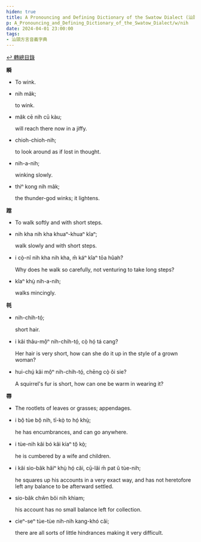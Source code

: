 ```yaml
---
hiden: true
title: A Pronouncing and Defining Dictionary of the Swatow Dialect (汕頭方言音義字典) / nih
p: A_Pronouncing_and_Defining_Dictionary_of_the_Swatow_Dialect/w/nih
date: 2024-04-01 23:00:00
tags: 
- 汕頭方言音義字典
---
```


[↩️ 轉總目錄](/A_Pronouncing_and_Defining_Dictionary_of_the_Swatow_Dialect)


**瞬**
- To wink.

- nih mâk;

  to wink.

- mâk cē nih cū kàu;

  will reach there now in a jiffy.

- chioh-chioh-nih;

  to look around as if lost in thought.

- nih-a-nih;

  winking slowly.

- thiⁿ kong nih mâk;

  the thunder-god winks; it lightens.

**蹜**
- To walk softly and with short steps.

- nih kha nih kha khuaⁿ-khuaⁿ kîaⁿ;

  walk slowly and with short steps.

- i cò̤-nî nih kha nih kha, m̄ káⁿ kîaⁿ tōa hûah?

  Why does he walk so carefully, not venturing to take long steps?

- kîaⁿ khṳ̀ nih-a-nih;

  walks mincingly.

**㲞**

- nih-chih-tó̤;

  short hair.

- i kâi thâu-mô̤ⁿ nih-chih-tó̤, cò̤ hó̤ tá cang?

  Her hair is very short, how can she do it up in the style of a grown woman?

- hui-chṳ́ kâi mô̤ⁿ nih-chih-tó̤, chēng cò̤ ŏi sie?

  A squirrel's fur is short, how can one be warm in wearing it?

**蔕**
- The rootlets of leaves or grasses; appendages.

- i bô̤ tùe bô̤ nih, tī-kò̤ to hó̤ khṳ̀;

  he has encumbrances, and can go anywhere.

- i tùe-nih kâi bó kâi kíaⁿ tŏ̤ kò̤;

  he is cumbered by a wife and children.

- i kâi sìo-bâk hâiⁿ khṳ̀ hó̤ căi, cṳ̄-lâi m̄ pat ŭ tùe-nih;

  he squares up his accounts in a very exact way, and has not heretofore left any balance to be afterward settled.

- sio-bâk chŵn bŏi nih khìam;

  his account has no small balance left for collection.

- cìeⁿ-seⁿ tùe-tùe nih-nih kang-khó căi;

  there are all sorts of little hindrances making it very difficult.